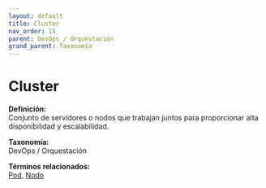 ```yaml
---
layout: default
title: Cluster
nav_order: 15
parent: DevOps / Orquestación
grand_parent: Taxonomía
---
```


# Cluster

**Definición:**  
Conjunto de servidores o nodos que trabajan juntos para proporcionar alta disponibilidad y escalabilidad.

**Taxonomía:**  
DevOps / Orquestación

**Términos relacionados:**  
[Pod](https://maleniski.github.io/diccionario-angl-tec-mx/docs/taxonomia/devops--/--orquestación/pod.html), [Nodo](https://maleniski.github.io/diccionario-angl-tec-mx/docs/taxonomia/devops--/--orquestación/nodo.html)

